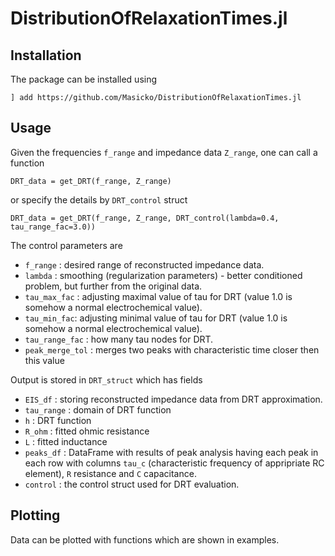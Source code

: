 # DistributionOfRelaxationTimes.jl

<info about the package>

## Installation
The package can be installed using 
```julialang
] add https://github.com/Masicko/DistributionOfRelaxationTimes.jl
```

## Usage
Given the frequencies `f_range` and impedance data `Z_range`, one can call a function 
```julialang
DRT_data = get_DRT(f_range, Z_range)
```

or specify the details by `DRT_control` struct

```julialang
DRT_data = get_DRT(f_range, Z_range, DRT_control(lambda=0.4, tau_range_fac=3.0))
```

The control parameters are

- `f_range` : desired range of reconstructed impedance data.
- `lambda` : smoothing (regularization parameters) - better conditioned problem, but further from the original data.
- `tau_max_fac` : adjusting maximal value of tau for DRT (value 1.0 is somehow a normal electrochemical value).
- `tau_min_fac`: adjusting minimal value of tau for DRT (value 1.0 is somehow a normal electrochemical value).
- `tau_range_fac` : how many tau nodes for DRT.
- `peak_merge_tol` : merges two peaks with characteristic time closer then this value

Output is stored in `DRT_struct` which has fields

- `EIS_df` : storing reconstructed impedance data from DRT approximation.
- `tau_range` : domain of DRT function
- `h` : DRT function
- `R_ohm` : fitted ohmic resistance
- `L` : fitted inductance
- `peaks_df` : DataFrame with results of peak analysis having each peak in each row with columns `tau_c` (characteristic frequency of appripriate RC element), `R` resistance and `C` capacitance.
- `control` : the control struct used for DRT evaluation.

## Plotting
Data can be plotted with functions which are shown in examples.

